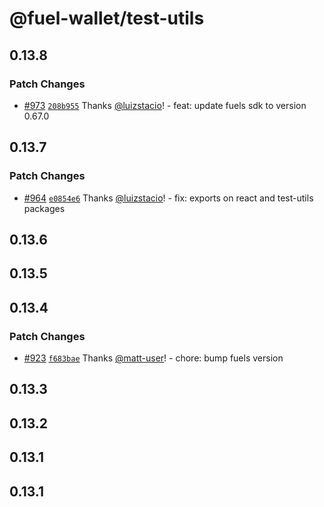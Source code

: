 # @fuel-wallet/test-utils

## 0.13.8

### Patch Changes

- [#973](https://github.com/FuelLabs/fuels-wallet/pull/973) [`208b955`](https://github.com/FuelLabs/fuels-wallet/commit/208b95563a9bfb4cd6700ee6abc315d82f5fc3e5) Thanks [@luizstacio](https://github.com/luizstacio)! - feat: update fuels sdk to version 0.67.0

## 0.13.7

### Patch Changes

- [#964](https://github.com/FuelLabs/fuels-wallet/pull/964) [`e0854e6`](https://github.com/FuelLabs/fuels-wallet/commit/e0854e6ec88f546baa6b70e56f327e75ebfbfd49) Thanks [@luizstacio](https://github.com/luizstacio)! - fix: exports on react and test-utils packages

## 0.13.6

## 0.13.5

## 0.13.4

### Patch Changes

- [#923](https://github.com/FuelLabs/fuels-wallet/pull/923) [`f683bae`](https://github.com/FuelLabs/fuels-wallet/commit/f683baeb6efbcc75561ac53c9c0d9d05f3bbae29) Thanks [@matt-user](https://github.com/matt-user)! - chore: bump fuels version

## 0.13.3

## 0.13.2

## 0.13.1

## 0.13.1

